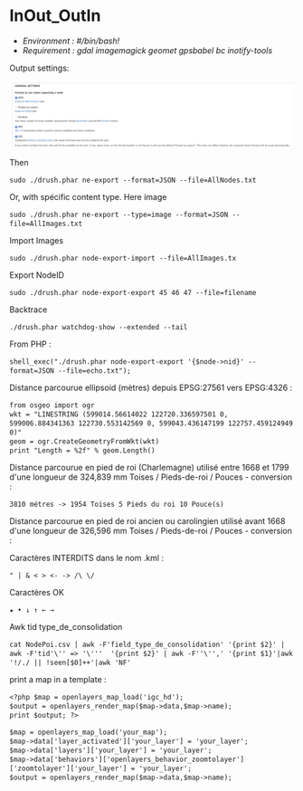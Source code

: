 # InOut_OutIn
* *Environment : #/bin/bash!*
* *Requirement : gdal imagemagick geomet gpsbabel bc inotify-tools*

Output settings:

![Screenshot](Img/Node_Export.png)

Then

```
sudo ./drush.phar ne-export --format=JSON --file=AllNodes.txt
```

Or, with spécific content type. Here image

```
sudo ./drush.phar ne-export --type=image --format=JSON --file=AllImages.txt
```
Import Images

```
sudo ./drush.phar node-export-import --file=AllImages.tx
```
Export NodeID

```
sudo ./drush.phar node-export-export 45 46 47 --file=filename
```

Backtrace

```
./drush.phar watchdog-show --extended --tail
```

From PHP :

```
shell_exec("./drush.phar node-export-export '{$node->nid}' --format=JSON --file=echo.txt");
```

Distance parcourue ellipsoid (mètres) depuis EPSG:27561 vers EPSG:4326 : 

```
from osgeo import ogr
wkt = "LINESTRING (599014.56614022 122720.336597501 0, 599006.884341363 122730.553142569 0, 599043.436147199 122757.459124949 0)"
geom = ogr.CreateGeometryFromWkt(wkt)
print "Length = %2f" % geom.Length()
```
Distance parcourue en pied de roi (Charlemagne) utilisé entre 1668 et 1799 d'une longueur de 324,839 mm Toises / Pieds-de-roi / Pouces - conversion :

```
3810 métres -> 1954 Toises 5 Pieds du roi 10 Pouce(s)
```

Distance parcourue en pied de roi ancien ou carolingien utilisé avant 1668 d'une longueur de 326,596 mm Toises / Pieds-de-roi / Pouces - conversion :

Caractères INTERDITS dans le nom  .kml :
```
" | & < > <- -> /\ \/ 
```
Caractères OK
```
★ • ↓ ↑ ← → 
```
Awk tid type_de_consolidation
```
cat NodePoi.csv | awk -F'field_type_de_consolidation' '{print $2}' |  awk -F'tid'\'' => '\'''  '{print $2}' | awk -F''\'',' '{print $1}'|awk '!/./ || !seen[$0]++'|awk 'NF'
```

print a map in a template :
```
<?php $map = openlayers_map_load('igc_hd');
$output = openlayers_render_map($map->data,$map->name);
print $output; ?>
```

```
$map = openlayers_map_load('your_map');
$map->data['layer_activated']['your_layer'] = 'your_layer';
$map->data['layers']['your_layer'] = 'your_layer';
$map->data['behaviors']['openlayers_behavior_zoomtolayer']['zoomtolayer']['your_layer'] = 'your_layer';    
$output = openlayers_render_map($map->data,$map->name);
```
